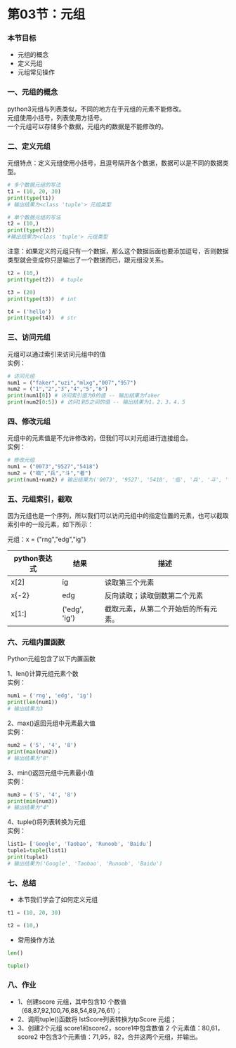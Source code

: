 # 第03节：元组

### 本节目标

- 元组的概念
- 定义元组
- 元组常见操作

### 一、元组的概念
python3元组与列表类似，不同的地方在于元组的元素不能修改。  
元组使用小括号，列表使用方括号。  
一个元组可以存储多个数据，元组内的数据是不能修改的。  
### 二、定义元组
元组特点：定义元组使用小括号，且逗号隔开各个数据，数据可以是不同的数据类型。  
``` python
# 多个数据元组的写法
t1 = (10, 20, 30)
print(type(t1))
# 输出结果为<class 'tuple'> 元组类型

# 单个数据元组的写法
t2 = (10,)
print(type(t2))
#输出结果为<class 'tuple'> 元组类型 

```
注意：如果定义的元组只有一个数据，那么这个数据后面也要添加逗号，否则数据类型就会变成你只是输出了一个数据而已，跟元组没关系。  

``` python
t2 = (10,)
print(type(t2))  # tuple

t3 = (20)
print(type(t3))  # int

t4 = ('hello')
print(type(t4))  # str
```
### 三、访问元组
元组可以通过索引来访问元组中的值  
实例：  
``` python
# 访问元组
num1 = ("faker","uzi","mlxg","007","957")
num2 = ("1","2","3","4","5","6")
print(num1[0]) # 访问索引值为0的值 -- 输出结果为faker
print(num2[0:5]) # 访问1到5之间的值 -- 输出结果为1，2，3，4，5
```
### 四、修改元组
元组中的元素值是不允许修改的，但我们可以对元组进行连接组合。  
实例：  
``` python
# 修改元组
num1 = ("0073","9527","5418")
num2 = ("临","兵","斗","者")
print(num1+num2) # 输出结果为('0073', '9527', '5418', '临', '兵', '斗', '者')
```
### 五、元组索引，截取
因为元组也是一个序列，所以我们可以访问元组中的指定位置的元素，也可以截取索引中的一段元素，如下所示：  

元组：x = ("rng","edg","ig")  

|python表达式 |结果 |描述 |    
|-------|-------|-------|    
|x[2]|ig|读取第三个元素|  
|x{-2}|edg|反向读取；读取倒数第二个元素|  
|x[1:]|('edg', 'ig')|截取元素，从第二个开始后的所有元素。|

### 六、元组内置函数
Python元组包含了以下内置函数  

1、len()计算元组元素个数  
实例：  
``` python
num1 = ('rng', 'edg', 'ig')
print(len(num1))
# 输出结果为3
```
2、max()返回元组中元素最大值  
实例：  
``` python
num2 = ('5', '4', '8')
print(max(num2))
# 输出结果为"8"
```
3、min()返回元组中元素最小值  
实例：  
``` python
num3 = ('5', '4', '8')
print(min(num3))
# 输出结果为"4"
```
4、tuple()将列表转换为元组   
实例：  
``` python
list1= ['Google', 'Taobao', 'Runoob', 'Baidu']
tuple1=tuple(list1)
print(tuple1)
# 输出结果为('Google', 'Taobao', 'Runoob', 'Baidu')
```
### 七、总结
* 本节我们学会了如何定义元组  
``` python
t1 = (10, 20, 30)

t2 = (10,)
```
* 常用操作方法  
``` python
len()

tuple()
```
### 八、作业
- 1、创建score 元组，其中包含10 个数值（68,87,92,100,76,88,54,89,76,61）；  
- 2、调用tuple()函数将 lstScore列表转换为tpScore 元组；
- 3、创建2个元组 score1和score2，score1中包含数值 2 个元素值：80,61，score2 中包含3个元素值：71,95，82，合并这两个元组，并输出。







                                                      


